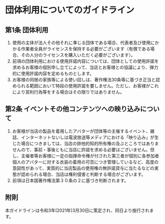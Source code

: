 # 団体利用についてのガイドライン

## 第1条 団体利用
1. 使用の主体が法人その他それに準じる団体である場合、代表者及び使用にかかる作業者全員がライセンスを保持する必要がございます（有償である場合、その人分のライセンスを購入いただく必要がございます）。
2. 前項の団体利用における使用許諾内容については、団体としての使用許諾を求めるお客様の個別申し立てによって、当店とお客様との協議により、弾力的に使用許諾内容を定めるものとします。
3. お客様の同居の家族等による使い回しは、著作権法30条等に基づき正当と認められる範囲において特段の使用許諾を要しません。ただし、お客様がこれにより営利行為等をする場合はその限りではありません。

## 第2条 イベントその他コンテンツへの映り込みについて
1. お客様が当店の製品を着用したアバターが団体等の主催するイベント、雑誌、インターネットないしは電波放送等メディアにおける「映り込み」が生じた場合につきましては、当店の排他的知的所有権の及ぶところではありませんので、事前・事後ともに当店に許諾を求める必要はございません。但し、主催者等お客様に一定の指揮命令権が付された第三者が個別に各参加者個人のアバターに対する衣装の着用の可否につき管理しているなど、高度の意図性があって、実質的に当店製品の使用権の無許諾貸与に当たるなどの実態が認められる場合、当店は権利侵害と判断する場合がございます。
3. 前項は日本国著作権法第３０条の２に基づき判断されます。

## 附則
本ガイドラインは令和3年(2021年)3月30日に策定され、同日より施行されます。
